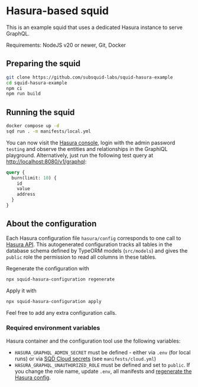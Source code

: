 # Hasura-based squid

This is an example squid that uses a dedicated Hasura instance to serve GraphQL.

Requirements: NodeJS v20 or newer, Git, Docker

## Preparing the squid

```bash
git clone https://github.com/subsquid-labs/squid-hasura-example
cd squid-hasura-example
npm ci
npm run build
```

## Running the squid

```bash
docker compose up -d
sqd run . -m manifests/local.yml
```
You can now visit the [Hasura console](http://localhost:8080/console), login with the admin password `testing` and observe the entities and relationships in the GraphiQL playground. Alternatively, just run the following test query at [http://localhost:8080/v1/graphql](http://localhost:8080/v1/graphql):
```graphql
query {
  burn(limit: 10) {
    id
    value
    address
  }
}
```

## About the configuration

Each Hasura configuration file `hasura/config` corresponds to one call to [Hasura API](https://hasura.io/docs/latest/api-reference/overview/). This autogenerated configuration tracks all tables in the database schema defined by TypeORM models (`src/models`) and gives the `public` role the permission to read all columns in these tables.

Regenerate the configuration with
```bash
npx squid-hasura-configuration regenerate
```

Apply it with
```bash
npx squid-hasura-configuration apply
```

Feel free to add any extra configuration calls.

### Required environment variables

Hasura container and the configuration tool use the following variables:

- `HASURA_GRAPHQL_ADMIN_SECRET` must be defined - either via `.env` (for local runs) or via [SQD Cloud secrets](https://docs.sqd.dev/cloud/resources/env-variables/#secrets) (see `manifests/cloud.yml`)
- `HASURA_GRAPHQL_UNAUTHORIZED_ROLE` must be defined and set to `public`. If you change the role name, update `.env`, all manifests and [regenerate the Hasura config](#automatic-configuration).
